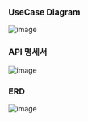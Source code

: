 ### UseCase Diagram
![image](https://github.com/Hang99-level2/lv5/assets/152241642/516033ff-266a-47af-a5d4-5d2d05b9f16a)

### API 명세서
![image](https://github.com/Hang99-level2/lv5/assets/152241642/5d4d40e0-c40a-4e24-80af-6d5f7b8b2d23)

### ERD
![image](https://github.com/Hang99-level2/lv5/assets/152241642/5a38732d-3517-42c9-bac2-be309548367c)
